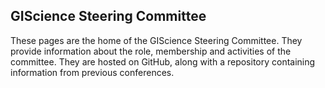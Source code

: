 ## GIScience Steering Committee

These pages are the home of the GIScience Steering Committee. They provide information about the role, membership and activities of the committee. They are hosted on GitHub, along with a repository containing information from previous conferences.
